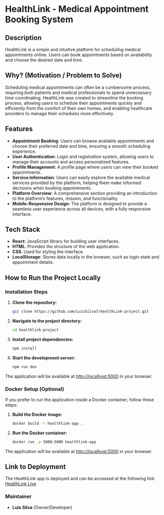 # HealthLink - Medical Appointment Booking System

## Description

HealthLink is a simple and intuitive platform for scheduling medical appointments online. Users can book appointments based on availability and choose the desired date and time.

## Why? (Motivation / Problem to Solve)

Scheduling medical appointments can often be a cumbersome process, requiring both patients and medical professionals to spend unnecessary time coordinating. HealthLink was created to streamline the booking process, allowing users to schedule their appointments quickly and efficiently from the comfort of their own homes, and enabling healthcare providers to manage their schedules more effectively.

## Features

- **Appointment Booking**: Users can browse available appointments and choose their preferred date and time, ensuring a smooth scheduling experience.
- **User Authentication**: Login and registration system, allowing users to manage their accounts and access personalized features.
- **Profile Management**: A profile page where users can view their booked appointments.
- **Service Information**: Users can easily explore the available medical services provided by the platform, helping them make informed decisions when booking appointments.
- **Platform Overview**: A comprehensive section providing an introduction to the platform’s features, mission, and functionality.
- **Mobile-Responsive Design**: The platform is designed to provide a seamless user experience across all devices, with a fully responsive interface.

## Tech Stack

- **React**: JavaScript library for building user interfaces.
- **HTML**: Provides the structure of the web application.
- **CSS**: Used for styling the interface.
- **LocalStorage**: Stores data locally in the browser, such as login state and appointment details.

## How to Run the Project Locally

### Installation Steps

1. **Clone the repository:**

   ```bash
   git clone https://github.com/LuisSilva7/healthLink-project.git
   ```

2. **Navigate to the project directory:**

   ```bash
   cd healthlink-project
   ```

3. **Install project dependencies:**

   ```bash
   npm install
   ```

4. **Start the development server:**
   ```bash
   npm run dev
   ```

The application will be available at [http://localhost:5000](http://localhost:5000) in your browser.

### Docker Setup (Optional)

If you prefer to run the application inside a Docker container, follow these steps:

1. **Build the Docker image:**

   ```bash
   docker build -t healthlink-app .
   ```

2. **Run the Docker container:**
   ```bash
   docker run -p 5000:5000 healthlink-app
   ```

The application will be available at [http://localhost:5000](http://localhost:5000) in your browser.

## Link to Deployment

The HealthLink app is deployed and can be accessed at the following link:
[HealthLink Live](https://healthlink-project-live-url.com)

### Maintainer

- **Luis Silva** (Owner/Developer)
